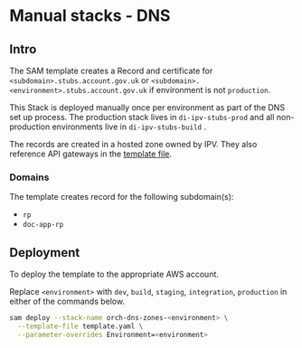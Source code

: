 # Manual stacks - DNS
## Intro

The SAM template creates a Record and certificate for `<subdomain>.stubs.account.gov.uk`
or `<subdomain>.<environment>.stubs.account.gov.uk` if environment is not `production`.

This Stack is deployed manually once per environment
as part of the DNS set up process. The production stack lives in `di-ipv-stubs-prod`
and all non-production environments live in `di-ipv-stubs-build` .

The records are created in a hosted zone owned by IPV. They also reference API gateways in the
[template file](../../../template.yaml). 

### Domains

The template creates record for the following subdomain(s):

- `rp`
- `doc-app-rp`

## Deployment

To deploy the template to the appropriate AWS account.

Replace `<environment>` with `dev`, `build`, `staging`, `integration`, `production` in either of the commands below.

```bash
sam deploy --stack-name orch-dns-zones-<environment> \
  --template-file template.yaml \
  --parameter-overrides Environment=<environment>
```
